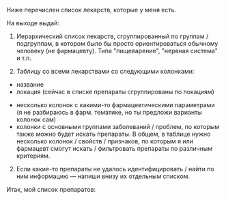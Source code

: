 Ниже перечислен список лекарств, которые у меня есть.

На выходе выдай:
1. Иерархический список лекарств, сгруппированный по группам / подгруппам, в котором было бы просто ориентироваться обычному человеку (не фармацевту). Типа "пищеварение", "нервная система" и т.п.

2. Таблицу со всеми лекарствами со следующими колонками:
- название
- локация (сейчас в списке препараты сгруппированы по локациям)
+ несколько колонок с какими-то фармацевтическими параметрами (я не разбираюсь в фарм. тематике, но ты предложи варианты колонок сам)
+ колонки с основными группами заболеваний / проблем, по которым также можно будет искать препараты.
В общем, в таблице нужно несколько колонок / свойств / признаков, по которым я или фармацевт смогут искать / фильтровать препараты по различным критериям.

2. Если какие-то препараты не удалось идентифицировать / найти по ним информацию — напиши внизу их отдельным списком.

Итак, мой список препаратов:
